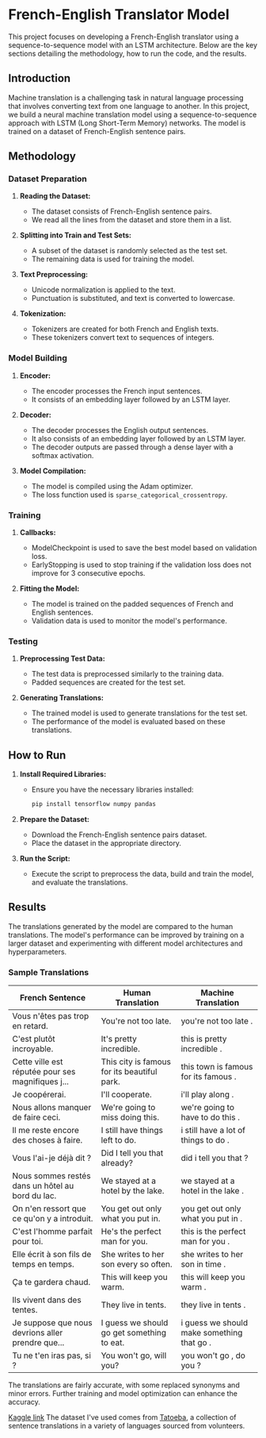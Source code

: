 # French-English Translator Model

This project focuses on developing a French-English translator using a sequence-to-sequence model with an LSTM architecture. Below are the key sections detailing the methodology, how to run the code, and the results.

## Introduction

Machine translation is a challenging task in natural language processing that involves converting text from one language to another. In this project, we build a neural machine translation model using a sequence-to-sequence approach with LSTM (Long Short-Term Memory) networks. The model is trained on a dataset of French-English sentence pairs.

## Methodology

### Dataset Preparation

1. **Reading the Dataset:**
   - The dataset consists of French-English sentence pairs.
   - We read all the lines from the dataset and store them in a list.

2. **Splitting into Train and Test Sets:**
   - A subset of the dataset is randomly selected as the test set.
   - The remaining data is used for training the model.

3. **Text Preprocessing:**
   - Unicode normalization is applied to the text.
   - Punctuation is substituted, and text is converted to lowercase.

4. **Tokenization:**
   - Tokenizers are created for both French and English texts.
   - These tokenizers convert text to sequences of integers.

### Model Building

1. **Encoder:**
   - The encoder processes the French input sentences.
   - It consists of an embedding layer followed by an LSTM layer.

2. **Decoder:**
   - The decoder processes the English output sentences.
   - It also consists of an embedding layer followed by an LSTM layer.
   - The decoder outputs are passed through a dense layer with a softmax activation.

3. **Model Compilation:**
   - The model is compiled using the Adam optimizer.
   - The loss function used is `sparse_categorical_crossentropy`.

### Training

1. **Callbacks:**
   - ModelCheckpoint is used to save the best model based on validation loss.
   - EarlyStopping is used to stop training if the validation loss does not improve for 3 consecutive epochs.

2. **Fitting the Model:**
   - The model is trained on the padded sequences of French and English sentences.
   - Validation data is used to monitor the model's performance.

### Testing

1. **Preprocessing Test Data:**
   - The test data is preprocessed similarly to the training data.
   - Padded sequences are created for the test set.

2. **Generating Translations:**
   - The trained model is used to generate translations for the test set.
   - The performance of the model is evaluated based on these translations.

## How to Run

1. **Install Required Libraries:**
   - Ensure you have the necessary libraries installed:
     ```sh
     pip install tensorflow numpy pandas
     ```

2. **Prepare the Dataset:**
   - Download the French-English sentence pairs dataset.
   - Place the dataset in the appropriate directory.

3. **Run the Script:**
   - Execute the script to preprocess the data, build and train the model, and evaluate the translations.

## Results

The translations generated by the model are compared to the human translations. The model's performance can be improved by training on a larger dataset and experimenting with different model architectures and hyperparameters.

### Sample Translations


| French Sentence                                  | Human Translation                          | Machine Translation                          |
|--------------------------------------------------|--------------------------------------------|----------------------------------------------|
| Vous n'êtes pas trop en retard.                  | You're not too late.                       | you're not too late .                        |
| C'est plutôt incroyable.                         | It's pretty incredible.                    | this is pretty incredible .                  |
| Cette ville est réputée pour ses magnifiques j...| This city is famous for its beautiful park.| this town is famous for its famous .         |
| Je coopérerai.                                   | I'll cooperate.                            | i'll play along .                            |
| Nous allons manquer de faire ceci.               | We're going to miss doing this.            | we're going to have to do this .             |
| Il me reste encore des choses à faire.           | I still have things left to do.            | i still have a lot of things to do .         |
| Vous l'ai-je déjà dit ?                          | Did I tell you that already?               | did i tell you that ?                        |
| Nous sommes restés dans un hôtel au bord du lac. | We stayed at a hotel by the lake.          | we stayed at a hotel in the lake .           |
| On n'en ressort que ce qu'on y a introduit.      | You get out only what you put in.          | you get out only what you put in .           |
| C'est l'homme parfait pour toi.                  | He's the perfect man for you.              | this is the perfect man for you .            |
| Elle écrit à son fils de temps en temps.         | She writes to her son every so often.      | she writes to her son in time .              |
| Ça te gardera chaud.                             | This will keep you warm.                   | this will keep you warm .                    |
| Ils vivent dans des tentes.                      | They live in tents.                        | they live in tents .                         |
| Je suppose que nous devrions aller prendre que...| I guess we should go get something to eat. | i guess we should make something that go .   |
| Tu ne t'en iras pas, si ?                        | You won't go, will you?                    | you won't go , do you ?                      |


The translations are fairly accurate, with some replaced synonyms and minor errors. Further training and model optimization can enhance the accuracy.

[Kaggle link](https://www.kaggle.com/code/saikatsaligia/french-to-english-machine-translation)
The dataset I've used comes from [Tatoeba](https://tatoeba.org/en), a collection of sentence translations in a variety of languages sourced from volunteers. 
